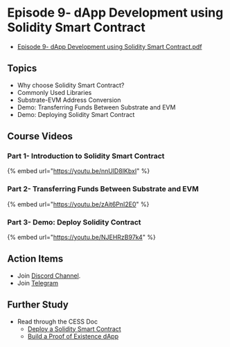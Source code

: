 # Episode 9- dApp Development using Solidity Smart Contract

- [Episode 9- dApp Development using Solidity Smart Contract.pdf](./ep9.pdf)

## Topics

- Why choose Solidity Smart Contract?
- Commonly Used Libraries
- Substrate-EVM Address Conversion
- Demo: Transferring Funds Between Substrate and EVM
- Demo: Deploying Solidity Smart Contract

## Course Videos

### Part 1- Introduction to Solidity Smart Contract

{% embed url="https://youtu.be/nnUlD8IKbxI" %}

### Part 2- Transferring Funds Between Substrate and EVM

{% embed url="https://youtu.be/zAit6PnI2E0" %}

### Part 3- Demo: Deploy Solidity Contract

{% embed url="https://youtu.be/NJEHRzB97k4" %}

## Action Items

- Join [Discord Channel](https://discord.gg/cess).
- Join [Telegram](https://t.me/CESS_Storage_official)

## Further Study

- Read through the CESS Doc
  - [Deploy a Solidity Smart Contract](https://doc.cess.network/developer/smart-contract/deploy-sc-solidity)
  - [Build a Proof of Existence dApp](https://doc.cess.network/developer/smart-contract/poe-solidity)
